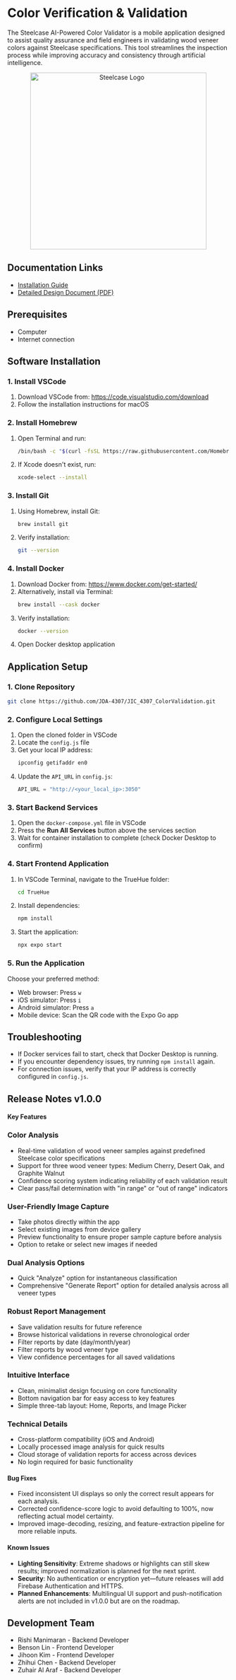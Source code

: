 # Color Verification & Validation
The Steelcase AI-Powered Color Validator is a mobile application designed to assist quality assurance and field engineers in validating wood veneer colors against Steelcase specifications. This tool streamlines the inspection process while improving accuracy and consistency through artificial intelligence.

<p align="center">
<img src="image.png" alt="Steelcase Logo" width="400">
</p>

## Documentation Links
- [Installation Guide](Installation-Guide.pdf)
- [Detailed Design Document (PDF)](JIC-4307-Final-Report-Color-Validator.pdf)

## Prerequisites
- Computer  
- Internet connection  

## Software Installation

### 1. Install VSCode
1. Download VSCode from: <https://code.visualstudio.com/download>  
2. Follow the installation instructions for macOS  

### 2. Install Homebrew
1. Open Terminal and run:  
   ```bash
   /bin/bash -c "$(curl -fsSL https://raw.githubusercontent.com/Homebrew/install/HEAD/install.sh)"
   ```
2. If Xcode doesn't exist, run:  
   ```bash
   xcode-select --install
   ```

### 3. Install Git
1. Using Homebrew, install Git:  
   ```bash
   brew install git
   ```
2. Verify installation:  
   ```bash
   git --version
   ```

### 4. Install Docker
1. Download Docker from: <https://www.docker.com/get-started/>  
2. Alternatively, install via Terminal:  
   ```bash
   brew install --cask docker
   ```
3. Verify installation:  
   ```bash
   docker --version
   ```
4. Open Docker desktop application  

## Application Setup

### 1. Clone Repository
```bash
git clone https://github.com/JDA-4307/JIC_4307_ColorValidation.git
```

### 2. Configure Local Settings
1. Open the cloned folder in VSCode  
2. Locate the `config.js` file  
3. Get your local IP address:  
   ```bash
   ipconfig getifaddr en0
   ```
4. Update the `API_URL` in `config.js`:  
   ```javascript
   API_URL = "http://<your_local_ip>:3050"
   ```

### 3. Start Backend Services
1. Open the `docker-compose.yml` file in VSCode  
2. Press the **Run All Services** button above the services section  
3. Wait for container installation to complete (check Docker Desktop to confirm)  

### 4. Start Frontend Application
1. In VSCode Terminal, navigate to the TrueHue folder:  
   ```bash
   cd TrueHue
   ```
2. Install dependencies:  
   ```bash
   npm install
   ```
3. Start the application:  
   ```bash
   npx expo start
   ```

### 5. Run the Application
Choose your preferred method:  
- Web browser: Press `w`  
- iOS simulator: Press `i`  
- Android simulator: Press `a`  
- Mobile device: Scan the QR code with the Expo Go app  

## Troubleshooting
- If Docker services fail to start, check that Docker Desktop is running.  
- If you encounter dependency issues, try running `npm install` again.  
- For connection issues, verify that your IP address is correctly configured in `config.js`.

## Release Notes v1.0.0

#### Key Features

### Color Analysis
- Real-time validation of wood veneer samples against predefined Steelcase color specifications
- Support for three wood veneer types: Medium Cherry, Desert Oak, and Graphite Walnut
- Confidence scoring system indicating reliability of each validation result
- Clear pass/fail determination with "in range" or "out of range" indicators

### User-Friendly Image Capture
- Take photos directly within the app
- Select existing images from device gallery
- Preview functionality to ensure proper sample capture before analysis
- Option to retake or select new images if needed

### Dual Analysis Options
- Quick "Analyze" option for instantaneous classification
- Comprehensive "Generate Report" option for detailed analysis across all veneer types

### Robust Report Management
- Save validation results for future reference
- Browse historical validations in reverse chronological order
- Filter reports by date (day/month/year)
- Filter reports by wood veneer type
- View confidence percentages for all saved validations

### Intuitive Interface
- Clean, minimalist design focusing on core functionality
- Bottom navigation bar for easy access to key features
- Simple three-tab layout: Home, Reports, and Image Picker

### Technical Details
- Cross-platform compatibility (iOS and Android)
- Locally processed image analysis for quick results
- Cloud storage of validation reports for access across devices
- No login required for basic functionality

#### Bug Fixes

- Fixed inconsistent UI displays so only the correct result appears for each analysis.  
- Corrected confidence-score logic to avoid defaulting to 100%, now reflecting actual model certainty.   
- Improved image-decoding, resizing, and feature-extraction pipeline for more reliable inputs.

#### Known Issues

- **Lighting Sensitivity**: Extreme shadows or highlights can still skew results; improved normalization is planned for the next sprint.  
- **Security**: No authentication or encryption yet—future releases will add Firebase Authentication and HTTPS.  
- **Planned Enhancements**: Multilingual UI support and push-notification alerts are not included in v1.0.0 but are on the roadmap.

## Development Team

* Rishi Manimaran - Backend Developer
* Benson Lin - Frontend Developer
* Jihoon Kim - Frontend Developer
* Zhihui Chen - Backend Developer
* Zuhair Al Araf - Backend Developer

